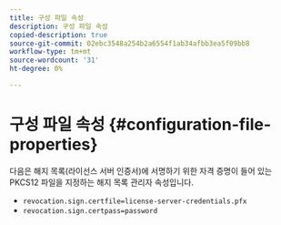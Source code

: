 ```yaml
---
title: 구성 파일 속성
description: 구성 파일 속성
copied-description: true
source-git-commit: 02ebc3548a254b2a6554f1ab34afbb3ea5f09bb8
workflow-type: tm+mt
source-wordcount: '31'
ht-degree: 0%

---
```


# 구성 파일 속성 {#configuration-file-properties}

다음은 해지 목록(라이선스 서버 인증서)에 서명하기 위한 자격 증명이 들어 있는 PKCS12 파일을 지정하는 해지 목록 관리자 속성입니다.

* `revocation.sign.certfile=license-server-credentials.pfx`
* `revocation.sign.certpass=password`
